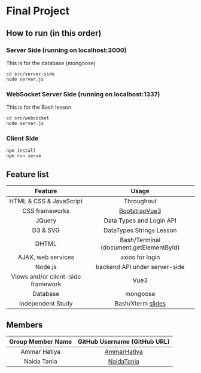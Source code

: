 # Final Project

## How to run (in this order)
### Server Side (running on localhost:3000)
This is for the database (mongoose)
```
cd src/server-side
node server.js
```
### WebSocket Server Side (running on localhost:1337)
This is for the Bash lesson
```
cd src/websocket
node server.js
```
### Client Side
```
npm install
npm run serve
```

## Feature list
| Feature | Usage|
| :------------------------:|:--------------------------------------:|
| HTML & CSS & JavaScript | Throughout |
| CSS frameworks  | [BootstrapVue3](https://cdmoro.github.io/bootstrap-vue-3/) |
| JQuery | Data Types and Login API|
| D3 & SVG| DataTypes Strings Lesson|
| DHTML | Bash/Terminal (document.getElementById) |
| AJAX, web services | axios for login |
| Node.js | backend API under server-side |
| Views and/or client-side framework | Vue3 |
| Database | mongoose |
| Independent Study| Bash/Xterm [slides](https://docs.google.com/presentation/d/1G4Z-ud6y6aOjYtXWuk3NvYNwPhGX_SvIFHxE9ctLWlY/edit?usp=sharing) |


## Members
| Group Member Name | GitHub Username (GitHub URL)|
| :------------------------:|:--------------------------------------:|
| Ammar Hatiya | [AmmarHatiya](https://github.com/AmmarHatiya) |
| Naida Tania | [NaidaTania](https://github.com/NaidaTania) |

